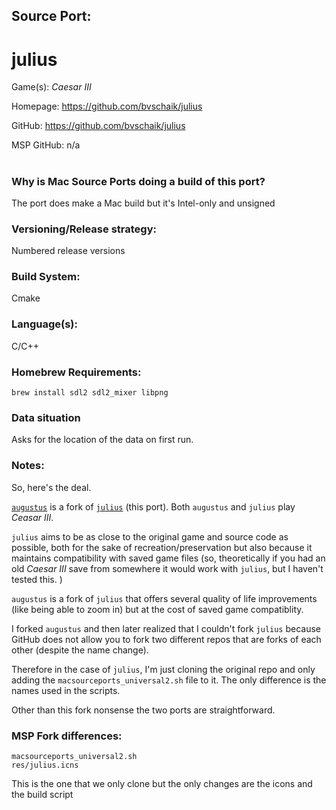 ## Source Port:
# julius

Game(s): *Caesar III*

Homepage: https://github.com/bvschaik/julius

GitHub: https://github.com/bvschaik/julius

MSP GitHub: n/a

#
### Why is Mac Source Ports doing a build of this port?
The port does make a Mac build but it's Intel-only and unsigned

### Versioning/Release strategy:
Numbered release versions

### Build System: 
Cmake

### Language(s):
C/C++

### Homebrew Requirements:

```
brew install sdl2 sdl2_mixer libpng
```
### Data situation
Asks for the location of the data on first run. 

### Notes:
So, here's the deal. 

[`augustus`](augustus.md) is a fork of [`julius`](julius.md) (this port). Both `augustus` and `julius` play *Ceasar III*. 

`julius` aims to be as close to the original game and source code as possible, both for the sake of recreation/preservation but also because it maintains compatibility with saved game files (so, theoretically if you had an old *Caesar III* save from somewhere it would work with `julius`, but I haven't tested this. )

`augustus` is a fork of `julius` that offers several quality of life improvements (like being able to zoom in) but at the cost of saved game compatiblity. 

I forked `augustus` and then later realized that I couldn't fork `julius` because GitHub does not allow you to fork two different repos that are forks of each other (despite the name change). 

Therefore in the case of `julius`, I'm just cloning the original repo and only adding the `macsourceports_universal2.sh` file to it. The only difference is the names used in the scripts. 

Other than this fork nonsense the two ports are straightforward. 

### MSP Fork differences:
```
macsourceports_universal2.sh
res/julius.icns
```

This is the one that we only clone but the only changes are the icons and the build script